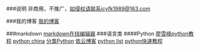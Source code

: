 ###说明
非商用，不推广，如侵权请联系icyfk1989@163.com

###我的博客
[我的博客](http://www.jianshu.com/u/347ae48e48e3)

###markdown
[markdown在线编辑器](https://stackedit.io/)
###语言类
####Python
[廖雪峰python教程](http://www.liaoxuefeng.com/wiki/001374738125095c955c1e6d8bb493182103fac9270762a000)
 [python china](http://python-china.org/)
 [分类Python](https://www.keakon.net/category/Python)
 [依云博客](http://blog.lilydjwg.me/tag/python)
 [python list](http://blog.lilydjwg.me/tag/python)
 [python快速教程](http://www.cnblogs.com/vamei/archive/2012/09/13/2682778.html)
